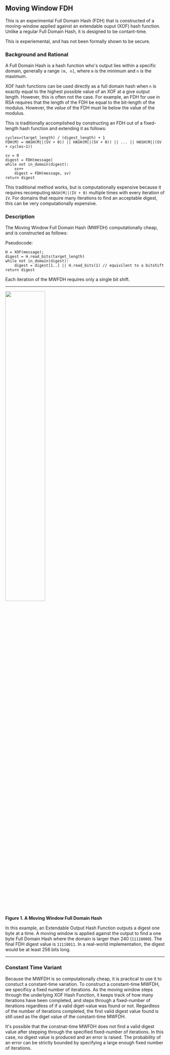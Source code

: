 Moving Window FDH
-----------------

This is an experimental Full Domain Hash (FDH) that is constructed of a moving-window applied against an extendable ouput (XOF) hash function. Unlike a regular Full Domain Hash, it is designed to be contant-time. 

This is experiemental, and has not been formally shown to be secure.

### Background and Rational

A Full Domain Hash is a hash function who's output lies within a specific domain, generally a range `(m, n]`, where `m` is the minimum and `n` is the maximum. 

XOF hash functions can be used directly as a full domain hash when `n` is exactly equal to the highest possible value of an XOF at a give output length. However, this is often not the case. For example, an FDH for use in RSA requires that the length of the FDH be equal to the bit-length of the modulus. However, the *value* of the FDH must lie below the value of the modulus. 

This is traditionally accomplished by constructing an FDH out of a fixed-length hash function and extending it as follows:

```
cycles=(target_length) / (digest_length) + 1
FDH(M) = HASH(M||(SV + 0)) || HASH(M||(SV + 0)) || ... || HASH(M||(SV + cycles−1))

sv = 0
digest = FDH(message)
while not in_domain(digest):
    sv++
    digest = FDH(message, sv)
return digest
```

This traditional method works, but is computationally expensive because it requires recomputing `HASH(M||(IV + 0)` multiple times with every iteration of `IV`. For domains that require many iterations to find an acceptable digest, this can be very computationally expensive. 

### Description

The Moving Window Full Domain Hash (MWFDH) computationally cheap, and is constructed as follows:

Pseudocode:
```
H = XOF(message);
digest = H.read_bits(target_length)
while not in_domain(digest):
    digest = digest[1..] || H.read_bits(1) // equivilent to a bitshift
return digest
```

Each iteration of the MWFDH requires only a single bit shift. 

---

<img src="https://raw.githubusercontent.com/phayes/fdh-rs/master/src/movingwindow/docs/figure-1.png" width="50%">

**Figure 1. A Moving Window Full Domain Hash**

In this example, an Extendable Output Hash Function outputs a digest one byte at a time. A moving window is applied against the output to find a one byte Full Domain Hash where the domain is larger than 240 (`11110000`). The final FDH digest value is `11110011`. In a real-world implementation, the digest would be at least 256 bits long.

---

### Constant Time Variant

Because the MWFDH is so computationally cheap, it is practical to use it to constuct a constant-time variation. To construct a constant-time MWFDH, we specificy a fixed number of iterations. As the moving window steps through the underlying XOF Hash Function, it keeps track of how many iterations have been completed, and steps through a fixed-number of iterations regardless of if a valid diget-value was found or not. Regardless of the number of iterations completed, the first valid digest value found is still used as the diget value of the constant-time MWFDH. 

It's possible that the constnat-time MWFDH does not find a valid digest value after stepping through the specified fixed-number of iterations. In this case, no digest value is produced and an error is raised. The probability of an error can be strictly bounded by specifying a large enough fixed number of iterations. 

